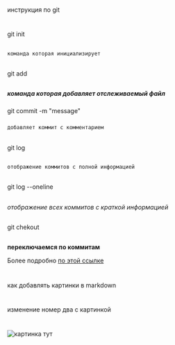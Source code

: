 #
инструкция по git
#
##
git init
## 
```sh
команда которая инициализирует
```


##
git add
##
***команда которая добавляет отслеживаемый файл***

###
git commit -m "message"
###

```sh
добавляет коммит с комментарием
```
##
git log
## 
```sh
отображение коммитов с полной информацией
``````

##
git log --oneline
##


*отображение всех коммитов с краткой информацией*



##
git chekout
##

**переключаемся по коммитам**



Более подробно [по этой ссылке](https://proglib.io/p/git-for-half-an-hour "внешний ресурс")

#
как добавлять картинки в markdown
#

#
изменение номер два c картинкой
#
![картинка тут](gitlogo.png)